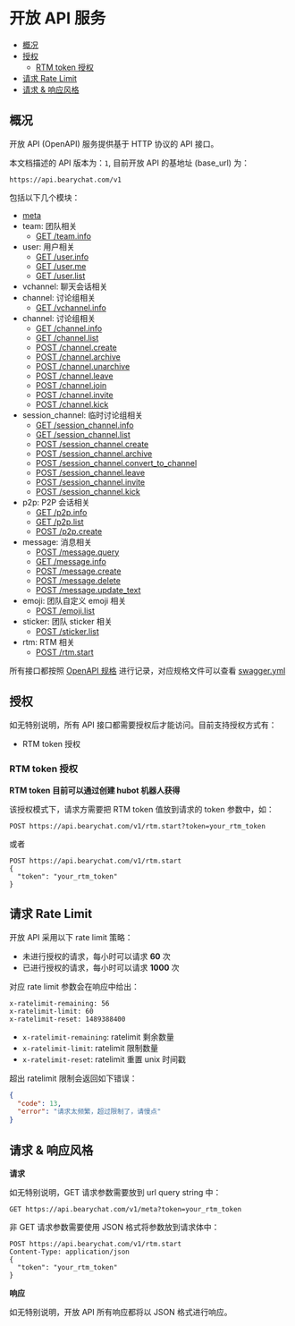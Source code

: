 # 开放 API 服务

<!-- toc -->

- [概况](#%E6%A6%82%E5%86%B5)
- [授权](#%E6%8E%88%E6%9D%83)
  * [RTM token 授权](#rtm-token-%E6%8E%88%E6%9D%83)
- [请求 Rate Limit](#%E8%AF%B7%E6%B1%82-rate-limit)
- [请求 & 响应风格](#%E8%AF%B7%E6%B1%82--%E5%93%8D%E5%BA%94%E9%A3%8E%E6%A0%BC)

<!-- tocstop -->

## 概况

开放 API (OpenAPI) 服务提供基于 HTTP 协议的 API 接口。

本文档描述的 API 版本为：`1`, 目前开放 API 的基地址 (base_url) 为：

```
https://api.bearychat.com/v1
```

包括以下几个模块：

- [meta](./meta.md)
- team: 团队相关
  * [GET /team.info](./team.info.md)
- user: 用户相关
  * [GET /user.info](./user.info.md)
  * [GET /user.me](./user.me.md)
  * [GET /user.list](./user.list.md)
- vchannel: 聊天会话相关
- channel: 讨论组相关
  * [GET /vchannel.info](./vchannel.info.md)
- channel: 讨论组相关
  * [GET /channel.info](./channel.info.md)
  * [GET /channel.list](./channel.list.md)
  * [POST /channel.create](./channel.create.md)
  * [POST /channel.archive](./channel.archive.md)
  * [POST /channel.unarchive](./channel.unarchive.md)
  * [POST /channel.leave](./channel.leave.md)
  * [POST /channel.join](./channel.join.md)
  * [POST /channel.invite](./channel.invite.md)
  * [POST /channel.kick](./channel.kick.md)
- session_channel: 临时讨论组相关
  * [GET /session_channel.info](./session_channel.info.md)
  * [GET /session_channel.list](./session_channel.list.md)
  * [POST /session_channel.create](./session_channel.create.md)
  * [POST /session_channel.archive](./session_channel.archive.md)
  * [POST /session_channel.convert_to_channel](./session_channel.convert_to_channel.md)
  * [POST /session_channel.leave](./session_channel.leave.md)
  * [POST /session_channel.invite](./session_channel.invite.md)
  * [POST /session_channel.kick](./session_channel.kick.md)
- p2p: P2P 会话相关
  * [GET /p2p.info](./p2p.info.md)
  * [GET /p2p.list](./p2p.list.md)
  * [POST /p2p.create](./p2p.create.md)
- message: 消息相关
  * [POST /message.query](./message.query.md)
  * [GET /message.info](./message.info.md)
  * [POST /message.create](./message.create.md)
  * [POST /message.delete](./message.delete.md)
  * [POST /message.update_text](./message.update_text.md)
- emoji: 团队自定义 emoji 相关
  * [POST /emoji.list](./emoji.list.md)
- sticker: 团队 sticker 相关
  * [POST /sticker.list](./sticker.list.md)
- rtm: RTM 相关
  * [POST /rtm.start](./rtm.start.md)


所有接口都按照 [OpenAPI 规格][openapi-spec] 进行记录，对应规格文件可以查看
[swagger.yml](./swagger.yml)

[openapi-spec]: http://swagger.io/specification/

## 授权

如无特别说明，所有 API 接口都需要授权后才能访问。目前支持授权方式有：

- RTM token 授权

### RTM token 授权

**RTM token 目前可以通过创建 hubot 机器人获得**

该授权模式下，请求方需要把 RTM token 值放到请求的 token 参数中，如：

```
POST https://api.bearychat.com/v1/rtm.start?token=your_rtm_token
```

或者

```
POST https://api.bearychat.com/v1/rtm.start
{
  "token": "your_rtm_token"
}
```

## 请求 Rate Limit

开放 API 采用以下 rate limit 策略：

- 未进行授权的请求，每小时可以请求 **60** 次
- 已进行授权的请求，每小时可以请求 **1000** 次


对应 rate limit 参数会在响应中给出：

```
x-ratelimit-remaining: 56
x-ratelimit-limit: 60
x-ratelimit-reset: 1489388400
```

- `x-ratelimit-remaining`: ratelimit 剩余数量
- `x-ratelimit-limit`: ratelimit 限制数量
- `x-ratelimit-reset`: ratelimit 重置 unix 时间戳

超出 ratelimit 限制会返回如下错误：

```json
{
  "code": 13,
  "error": "请求太频繁，超过限制了，请慢点"
}
```

## 请求 & 响应风格

**请求**

如无特别说明，GET 请求参数需要放到 url query string 中：

```
GET https://api.bearychat.com/v1/meta?token=your_rtm_token
```

非 GET 请求参数需要使用 JSON 格式将参数放到请求体中：

```
POST https://api.bearychat.com/v1/rtm.start
Content-Type: application/json
{
  "token": "your_rtm_token"
}
```

**响应**

如无特别说明，开放 API 所有响应都将以 JSON 格式进行响应。
